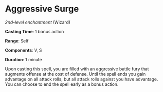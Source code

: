 # Aggressive Surge
*2nd-level enchantment* (Wizard)

**Casting Time**: 1 bonus action

**Range**: Self

**Components**: V, S

**Duration**: 1 minute

Upon casting this spell, you are filled with an aggressive battle fury that augments offense at the cost of defense. Until the spell ends you gain advantage on all attack rolls, but all attack rolls against you have advantage. You can choose to end the spell early as a bonus action.

